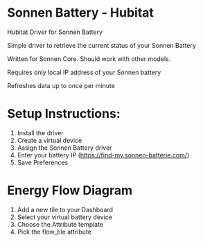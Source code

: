 # Sonnen Battery - Hubitat
Hubitat Driver for Sonnen Battery

Simple driver to retrieve the current status of your Sonnen Battery

Written for Sonnen Core. Should work with other models.

Requires only local IP address of your Sonnen battery

Refreshes data up to once per minute

# Setup Instructions:
1. Install the driver
2. Create a virtual device
3. Assign the Sonnen Battery driver
4. Enter your battery IP (https://find-my.sonnen-batterie.com/)
5. Save Preferences

# Energy Flow Diagram
1. Add a new tile to your Dashboard
2. Select your virtual battery device
3. Choose the Attribute template
4. Pick the flow_tile attribute
